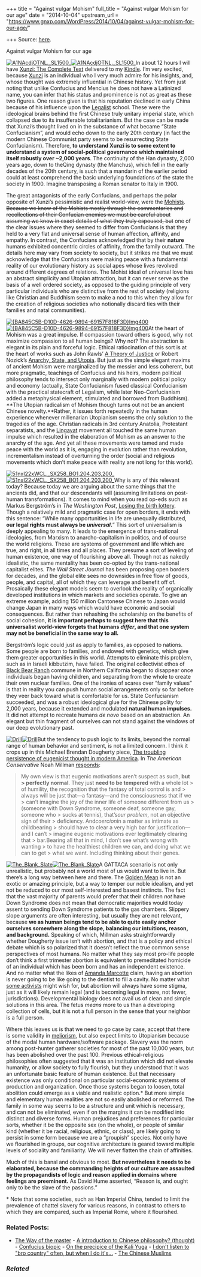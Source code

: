 +++
title = "Against vulgar Mohism"
full_title = "Against vulgar Mohism for our age"
date = "2014-10-04"
upstream_url = "https://www.gnxp.com/WordPress/2014/10/04/against-vulgar-mohism-for-our-age/"

+++
Source: [here](https://www.gnxp.com/WordPress/2014/10/04/against-vulgar-mohism-for-our-age/).

Against vulgar Mohism for our age

[![A1NAcdjOTNL.\_SL1500\_](https://i0.wp.com/www.unz.com/wp-content/uploads/2014/10/A1NAcdjOTNL._SL1500_.jpg?resize=250%2C380)![A1NAcdjOTNL.\_SL1500\_](https://i0.wp.com/www.unz.com/wp-content/uploads/2014/10/A1NAcdjOTNL._SL1500_.jpg?resize=250%2C380)](https://www.amazon.com/exec/obidos/ASIN/B00KUCTP2M//geneexpressio-20)In about 12 hours I will have [Xunzi: The Complete Text](https://www.amazon.com/exec/obidos/ASIN/B00KUCTP2M//geneexpressio-20) delivered to my [Kindle](https://www.amazon.com/exec/obidos/ASIN/B00HCNHDN0//geneexpressio-20). I’m very excited, because [Xunzi](https://en.wikipedia.org/wiki/Xunzi) is an individual who I very much admire for his insights, and, whose thought was extremely influential in Chinese history. Yet from just noting that unlike Confucius and Mencius he does not have a Latinized name, you can infer that his status and prominence is not as great as these two figures. One reason given is that his reputation declined in early China because of his influence upon the [Legalist](https://en.wikipedia.org/wiki/Legalism_(Chinese_philosophy)) school. These were the ideological brains behind the first Chinese truly unitary imperial state, which collapsed due to its insufferable totalitarianism. But the case can be made that Xunzi’s thought lived on in the substance of what became “State Confucianism”, and would echo down to the early 20th century (in fact the modern Chinese Communist party seems to be resurrecting State Confucianism). Therefore, **to understand Xunzi is to some extent to understand a system of social-political governance which maintained itself robustly over \~2,000 years**. The continuity of the Han dynasty, 2,000 years ago, down to theQing dynasty (the Manchus), which fell in the early decades of the 20th century, is such that a mandarin of the earlier period could at least comprehend the basic underlying foundations of the state the society in 1900. Imagine transposing a Roman senator to Italy in 1900.

The great antagonists of the early Confucians, and perhaps the polar opposite of Xunzi’s pessimistic and realist world-view, were the [Mohists](https://en.wikipedia.org/wiki/Mohism). ~~Because we know of the Mohists mostly through the commentaries and recollections of their Confucian enemies we must be careful about assuming we know in exact details of what they truly espoused, but~~ one of the clear issues where they seemed to differ from Confucians is that they held to a very flat and universal sense of human affection, affinity, and empathy. In contrast, the Confucians acknowledged that by their **nature** humans exhibited concentric circles of affinity, from the family outward. The details here may vary from society to society, but it strikes me that we must acknowledge that the Confucians were making peace with a fundamental reality of our evolutionary history as social apes whose lives revolved around different degrees of relations. The Mohist ideal of universal love has an abstract simplicity and Utopian attraction, but it can never serve as the basis of a well ordered society, as opposed to the guiding principle of very particular individuals who are distinctive from the rest of society (religions like Christian and Buddhism seem to make a nod to this when they allow for the creation of religious societies who notionally discard ties with their families and natal communities).

[![{BA845C5B-D10D-4626-9894-69157F818F3D}Img400](https://i0.wp.com/www.unz.com/wp-content/uploads/2014/10/BA845C5B-D10D-4626-9894-69157F818F3DImg400.jpg?resize=300%2C400)![{BA845C5B-D10D-4626-9894-69157F818F3D}Img400](https://i0.wp.com/www.unz.com/wp-content/uploads/2014/10/BA845C5B-D10D-4626-9894-69157F818F3DImg400.jpg?resize=300%2C400)](https://www.amazon.com/exec/obidos/ASIN/B00ADP731G/geneexpressio-20)At the heart of Mohism was a great impulse. If compassion toward others is good, why not maximize compassion to all human beings? Why not? The abstraction is elegant in its plain and forceful logic. Ethical ratiocination of this sort is at the heart of works such as John Rawls’ [A Theory of Justice](https://www.amazon.com/exec/obidos/ASIN/0674017722/geneexpressio-20) or Robert Nozick’s [Anarchy, State, and Utopia](https://www.amazon.com/exec/obidos/ASIN/B00E257T5S//geneexpressio-20). But just as the simple elegant maxims of ancient Mohism were marginalized by the messier and less coherent, but more pragmatic, teachings of Confucius and his heirs, modern political philosophy tends to intersect only marginally with modern political policy and economy (actually, State Confucianism fused classical Confucianism with the practical statecraft of Legalism, while later Neo-Confucianism added a metaphysical element, stimulated and borrowed from Buddhism). **The Utopian radicalism of Mohism though turns out not be an ancient Chinese novelty.**Rather, it issues forth repeatedly in the human experience whenever millenarian Utopianism seems the only solution to the tragedies of the age. Christian radicals in 3rd century Anatolia, Protestant separatists, and the [Lingayat](https://en.wikipedia.org/wiki/History_of_Lingayatism) movement all touched the same human impulse which resulted in the elaboration of Mohism as an answer to the anarchy of the age. And yet all these movements were tamed and made peace with the world as it is, engaging in evolution rather than revolution, incrementalism instead of overturning the order (social and religious movements which don’t make peace with reality are not long for this world).

[![51nxI22xWCL.\_SX258_BO1,204,203,200\_](https://i0.wp.com/www.unz.com/wp-content/uploads/2014/10/51nxI22xWCL._SX258_BO1204203200_.jpg?resize=260%2C334)![51nxI22xWCL.\_SX258_BO1,204,203,200\_](https://i0.wp.com/www.unz.com/wp-content/uploads/2014/10/51nxI22xWCL._SX258_BO1204203200_.jpg?resize=260%2C334)](https://www.amazon.com/exec/obidos/ASIN/0674002350/geneexpressio-20)Why is any of this relevant today? Because today we are arguing about the same things that the ancients did, and that our descendants will (assuming limitations on post-human transformations). It comes to mind when you read op-eds such as Markus Bergström’s in *The Washington Post*, [Losing the birth lottery](http://www.washingtonpost.com/opinions/losing-the-birth-lottery/2014/10/03/d1806338-4a69-11e4-a046-120a8a855cca_story.html?hpid=z3). Though a relatively mild and pragmatic case for open borders, it ends with this sentence: “While many opportunities in life are unequally distributed, **our legal rights must always be *universal*.**” This sort of universalism is deeply appealing to many. It leads to the emergence of trans-national ideologies, from Marxism to anarcho-capitalism in politics, and of course the world religions. These are systems of government and life which are true, and right, in all times and all places. They presume a sort of leveling of human existence, one way of flourishing above all. Though not as nakedly idealistic, the same mentality has been co-opted by the trans-national capitalist elites. *The Wall Street Journal* has been proposing open borders for decades, and the global elite sees no downsides in free flow of goods, people, and capital, all of which they can leverage and benefit off of. Prosaically these elegant models seem to overlook the reality of organically developed institutions in which markets and societies operate. To give an extreme example, adding 150 million Cantonese Chinese to Japan would change Japan in many ways which would have economic and social consequences. But rather than rehashing the scholarship on the benefits of social cohesion, **it is important perhaps to suggest here that this universalist world-view forgets that humans *differ*, and that one system may not be beneficial in the same way to all.**

Bergström’s logic could just as apply to families, as opposed to nations. Some people are born to families, and endowed with genetics, which give them greater opportunities in this world. Attempts to eliminate this problem, such as in Israeli kibbutzim, have failed. The original collectivist ethos of [Black Bear Ranch](https://en.wikipedia.org/wiki/Black_Bear_Ranch) commune in Northern California began to disappear once individuals began having children, and separating from the whole to create their own nuclear families. One of the ironies of scares over “family values” is that in reality you can push human social arrangements only so far before they veer back toward what is comfortable for us. State Confucianism succeeded, and was a robust ideological glue for the Chinese polity for 2,000 years, because it extended and modulated **natural human impulses.** It did not attempt to recreate humans *de novo* based on an abstraction. An elegant but thin fragment of ourselves can not stand against the windows of our deep evolutionary past.

[![Drill](https://i0.wp.com/www.unz.com/wp-content/uploads/2014/10/Drill.jpg?resize=320%2C240)![Drill](https://i0.wp.com/www.unz.com/wp-content/uploads/2014/10/Drill.jpg?resize=320%2C240)](https://en.wikipedia.org/wiki/Down_syndrome#mediaviewer/File:Drill.jpg)But the tendency to push logic to its limits, beyond the normal range of human behavior and sentiment, is not a limited concern. I think it crops up in this Michael Brendan Dougherty piece, [The troubling persistence of eugenicist thought in modern America](http://theweek.com/article/index/268986/the-troubling-persistence-of-eugenicist-thought-in-modern-america). In *The American Conservative* Noah Millman [responds](http://www.theamericanconservative.com/millman/abortion-and-the-eugenics-bogeyman/):

> My own view is that eugenic motivations aren’t suspect as such, **but > perfectly normal**. They just **need to be tempered** with a whole lot > of humility, the recognition that the fantasy of total control is and > always will be just that—a fantasy—and the consciousness that if we > can’t imagine the joy of the inner life of someone different from us > (someone with Down Syndrome, someone deaf, someone gay, someone who > sucks at tennis), that’s*our problem*, not an objective sign of their > deficiency. And*coercion*in a matter as intimate as childbearing > should have to clear a very high bar for justification—and I can’t > imagine eugenic motivations ever legitimately clearing that > bar.Bearing all that in mind, I don’t see what’s wrong with wanting > to have the healthiest children we can, and doing what we can to get > what we want. Including thinking about their genes.

[![The_Blank_Slate](https://i0.wp.com/www.unz.com/wp-content/uploads/2014/10/The_Blank_Slate1.jpg?resize=220%2C341)![The_Blank_Slate](https://i0.wp.com/www.unz.com/wp-content/uploads/2014/10/The_Blank_Slate1.jpg?resize=220%2C341)](https://www.amazon.com/exec/obidos/ASIN/0670031518/geneexpressio-20)A GATTACA scenario is not only unrealistic, but probably not a world most of us would want to live in. But there’s a long way between here and there. The [Golden Mean](https://en.wikipedia.org/wiki/Golden_mean_(philosophy)) is not an exotic or amazing principle, but a way to temper our noble idealism, and yet not be reduced to our most self-interested and basest instincts. The fact that the vast majority of parents would prefer that their children *not* have Down Syndrome does not mean that democratic majorities would today assent to sending Down Syndrome patients to the gas chambers. Slippery slope arguments are often interesting, but usually they are not relevant, because **we as human beings tend to be able to quite easily anchor ourselves somewhere along the slope, balancing our intuitions, reason, and background.** Speaking of which, Millman asks straightforwardly whether Dougherty issue isn’t with abortion, and that is a policy and ethical debate which is so polarized that it doesn’t reflect the true common sense perspectives of most humans. No matter what they say most pro-life people don’t think a first trimester abortion is equivalent to premeditated homicide of an individual which has been born and has an independent existence. And no matter what the likes of [Amanda Marcotte](http://weaselzippers.us/179866-feminist-amanda-marcotte-compares-having-an-abortion-to-getting-a-cavity-removed-calls-babies-time-sucking-monsters/) claim, having an abortion is never going to be like going to the dentist to fill a cavity. No matter what [some activists](https://www.theguardian.com/commentisfree/2014/jul/09/hillary-clinton-abortion-legal-but-rare) might wish for, but abortion will always have some stigma, just as it will likely remain legal (and is becoming legal in more, not fewer, jurisdictions). Developmental biology does not avail us of clean and simple solutions in this area. The fetus *means* more to us than a developing collection of cells, but it is not a full person in the sense that your neighbor is a full person.

Where this leaves us is that we need to go case by case, accept that there is some validity in [meliorism](https://en.wikipedia.org/wiki/Meliorism), but also expect limits to Utopianism because of the modal human hardware/software package. Slavery was the norm among post-hunter gatherer societies for most of the past 10,000 years, but has been abolished over the past 100. Previous ethical-religious philosophies often suggested that it was an institution which did not elevate humanity, or allow society to fully flourish, but they understood that it was an unfortunate basic feature of human existence. But that necessary existence was only conditional on particular social-economic systems of production and organization. Once those systems began to loosen, total abolition could emerge as a viable and realistic option.\* But more simple and elementary human realities are not so easily abolished or reformed. The family in some way seems to be a structure and unit which is necessary, and can not be eliminated, even if on the margins it can be modified into distinct and diverse forms. Human prejudices and preferences for particular sorts, whether it be the opposite sex (on the whole), or people of similar kind (whether it be racial, religious, ethnic, or class), are likely going to persist in some form because we are a “groupish” species. Not only have we flourished in groups, our cognitive architecture is geared toward multiple levels of sociality and familiarity. We will never flatten the chain of affinities.

Much of this is banal and obvious to most. **But nevertheless it needs to be elaborated, because the commanding heights of our culture are assaulted by the propagandists of logic and reason applied in domains where feelings are preeminent.** As David Hume asserted, “Reason is, and ought only to be the slave of the passions.”

\* Note that some societies, such as Han Imperial China, tended to limit the prevalence of chattel slavery for various reasons, in contrast to others to which they are compared, such as Imperial Rome, where it flourished.

### Related Posts:

- [The Way of the
  master](https://www.gnxp.com/WordPress/2007/08/02/the-way-of-the-master/) - [A introduction to Chinese philosophy?
  (thought)](https://www.gnxp.com/WordPress/2016/02/08/a-introduction-to-chinese-philosophy-thought/) - [Confucius
  biopic](https://www.gnxp.com/WordPress/2010/01/26/confucius-biopic/) - [On the precipice of the Kali
  Yuga](https://www.gnxp.com/WordPress/2017/07/25/on-the-precipice-of-the-kali-yuga/) - [I don't listen to "bro country" often, but when I do
  it's…](https://www.gnxp.com/WordPress/2015/03/20/i-dont-listen-to-bro-country-often-but-when-i-do-its-brantley-gilbert/) - [The Chinese
  Muslims](https://www.gnxp.com/WordPress/2010/05/29/the-chinese-muslims/)

### *Related*

[](https://www.addtoany.com/add_to/facebook?linkurl=https%3A%2F%2Fwww.gnxp.com%2FWordPress%2F2014%2F10%2F04%2Fagainst-vulgar-mohism-for-our-age%2F&linkname=Against%20vulgar%20Mohism%20for%20our%20age "Facebook")[](https://www.addtoany.com/add_to/twitter?linkurl=https%3A%2F%2Fwww.gnxp.com%2FWordPress%2F2014%2F10%2F04%2Fagainst-vulgar-mohism-for-our-age%2F&linkname=Against%20vulgar%20Mohism%20for%20our%20age "Twitter")[](https://www.addtoany.com/add_to/email?linkurl=https%3A%2F%2Fwww.gnxp.com%2FWordPress%2F2014%2F10%2F04%2Fagainst-vulgar-mohism-for-our-age%2F&linkname=Against%20vulgar%20Mohism%20for%20our%20age "Email")[](https://www.addtoany.com/share)

